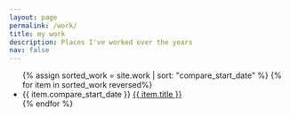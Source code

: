 ```yaml
---
layout: page
permalink: /work/
title: my work
description: Places I've worked over the years
nav: false
---
```

<div class="projects">

<ul>
  {% assign sorted_work = site.work | sort: "compare_start_date" %}
	{% for item in sorted_work reversed%}
        <li>
             {{ item.compare_start_date }} <a href="{{ item.url }}">{{ item.title }}</a>
         </li>
      {% endfor %}



</ul>
</div>
